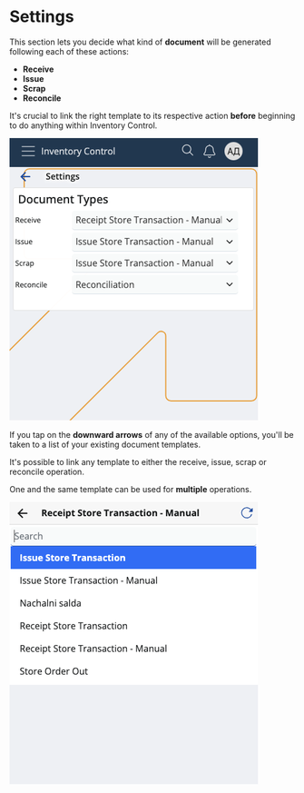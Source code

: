 # Settings

This section lets you decide what kind of **document** will be generated following each of these actions:

* **Receive**
* **Issue**
* **Scrap**
* **Reconcile**

It's crucial to link the right template to its respective action **before** beginning to do anything within Inventory Control.

![Settings](pictures/settings-module.png)

If you tap on the **downward arrows** of any of the available options, you'll be taken to a list of your existing document templates.

It's possible to link any template to either the receive, issue, scrap or reconcile operation. 

One and the same template can be used for **multiple** operations.

![Settings](pictures/change-document.png)
